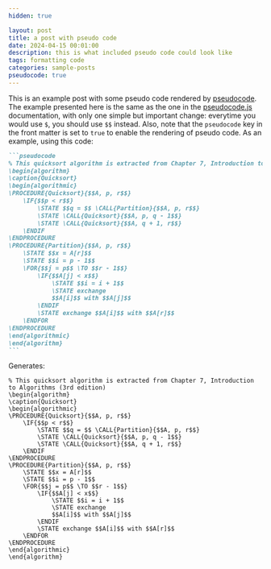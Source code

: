 ```yaml
---
hidden: true

layout: post
title: a post with pseudo code
date: 2024-04-15 00:01:00
description: this is what included pseudo code could look like
tags: formatting code
categories: sample-posts
pseudocode: true
---
```


This is an example post with some pseudo code rendered by [pseudocode](https://github.com/SaswatPadhi/pseudocode.js). The example presented here is the same as the one in the [pseudocode.js](https://saswat.padhi.me/pseudocode.js/) documentation, with only one simple but important change: everytime you would use `$`, you should use `$$` instead. Also, note that the `pseudocode` key in the front matter is set to `true` to enable the rendering of pseudo code. As an example, using this code:

````markdown
```pseudocode
% This quicksort algorithm is extracted from Chapter 7, Introduction to Algorithms (3rd edition)
\begin{algorithm}
\caption{Quicksort}
\begin{algorithmic}
\PROCEDURE{Quicksort}{$$A, p, r$$}
    \IF{$$p < r$$}
        \STATE $$q = $$ \CALL{Partition}{$$A, p, r$$}
        \STATE \CALL{Quicksort}{$$A, p, q - 1$$}
        \STATE \CALL{Quicksort}{$$A, q + 1, r$$}
    \ENDIF
\ENDPROCEDURE
\PROCEDURE{Partition}{$$A, p, r$$}
    \STATE $$x = A[r]$$
    \STATE $$i = p - 1$$
    \FOR{$$j = p$$ \TO $$r - 1$$}
        \IF{$$A[j] < x$$}
            \STATE $$i = i + 1$$
            \STATE exchange
            $$A[i]$$ with $$A[j]$$
        \ENDIF
        \STATE exchange $$A[i]$$ with $$A[r]$$
    \ENDFOR
\ENDPROCEDURE
\end{algorithmic}
\end{algorithm}
```
````

Generates:

```pseudocode
% This quicksort algorithm is extracted from Chapter 7, Introduction to Algorithms (3rd edition)
\begin{algorithm}
\caption{Quicksort}
\begin{algorithmic}
\PROCEDURE{Quicksort}{$$A, p, r$$}
    \IF{$$p < r$$}
        \STATE $$q = $$ \CALL{Partition}{$$A, p, r$$}
        \STATE \CALL{Quicksort}{$$A, p, q - 1$$}
        \STATE \CALL{Quicksort}{$$A, q + 1, r$$}
    \ENDIF
\ENDPROCEDURE
\PROCEDURE{Partition}{$$A, p, r$$}
    \STATE $$x = A[r]$$
    \STATE $$i = p - 1$$
    \FOR{$$j = p$$ \TO $$r - 1$$}
        \IF{$$A[j] < x$$}
            \STATE $$i = i + 1$$
            \STATE exchange
            $$A[i]$$ with $$A[j]$$
        \ENDIF
        \STATE exchange $$A[i]$$ with $$A[r]$$
    \ENDFOR
\ENDPROCEDURE
\end{algorithmic}
\end{algorithm}
```
